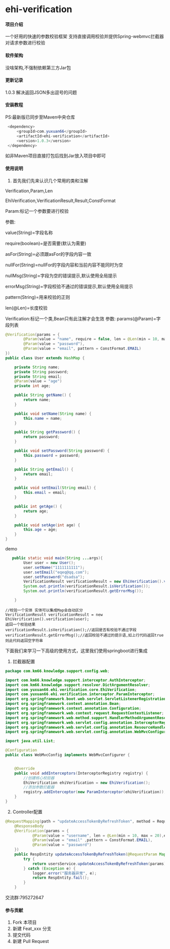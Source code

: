 # ehi-verification

#### 项目介绍
一个好用的快速的参数校验框架
支持直接调用校验并提供Spring-webmvc拦截器对请求参数进行校验

#### 软件架构
没啥架构,不强制依赖第三方Jar包

#### 更新记录
1.0.3 解决返回JSON多出逗号的问题

#### 安装教程
PS:最新版已同步至Maven中央仓库
```java
 <dependency>
     <groupId>com.yuxuan66</groupId>
     <artifactId>ehi-verification</artifactId>
     <version>1.0.3</version>
 </dependency>
```
如非Maven项目直接打包后找到Jar放入项目中即可

#### 使用说明

1. 首先我们先来认识几个常用的类和注解

Verification,Param,Len

EhiVerification,VerificationResult,Result,ConstFormat

Param:标记一个参数要进行校验

参数:

value(String)=字段名称

require(boolean)=是否需要(默认为需要)

asFor(String)=必须跟asFor的字段内容一致

nullFor(String)=nullFor的字段内容和当前内容不能同时为空

nullMsg(String)=字段为空的错误提示,默认使用全局提示

errorMsg(String)=字段校验不通过的错误提示,默认使用全局提示

pattern(String)=用来校验的正则

len(@Len)=长度校验



Verification:标记一个类,Bean只有此注解才会生效
参数:
params(@Param)=字段列表


```java
@Verification(params = {
        @Param(value = "name", require = false, len = @Len(min = 10, max = 20),errorMsg = "用户名必须为10~20位字符"),
        @Param(value = "password"),
        @Param(value = "email", pattern = ConstFormat.EMAIL)
})
public class User extends HashMap {

    private String name;
    private String password;
    private String email;
    @Param(value = "age")
    private int age;

    public String getName() {
        return name;
    }

    public void setName(String name) {
        this.name = name;
    }

    public String getPassword() {
        return password;
    }

    public void setPassword(String password) {
        this.password = password;
    }

    public String getEmail() {
        return email;
    }

    public void setEmail(String email) {
        this.email = email;
    }

    public int getAge() {
        return age;
    }

    public void setAge(int age) {
        this.age = age;
    }
}

```

demo

```java
   public static void main(String ...args){
        User user = new User();
        user.setName("1111111111");
        user.setEmail("eqeq@qq.com");
        user.setPassword("dsadsa");
        VerificationResult verificationResult = new EhiVerification().verification(user);
        System.out.println(verificationResult.isVerification());
        System.out.println(verificationResult.getErrorMsg());

    }
```
```
//校验一个实体 实体可以集成Map会自动区分
VerificationResult verificationResult = new EhiVerification().verification(user);
返回一个校验结果
verificationResult.isVerification();//返回是否有校验不通过字段
verificationResult.getErrorMsg();//返回校验不通过的提示语,如上行代码返回true则此代码返回空字符串 
```
下面我们来学习一下高级的使用方式，这里我们使用springboot进行集成
1. 拦截器配置
```java
package com.km66.knowledge.support.config.web;

import com.km66.knowledge.support.interceptor.AuthInterceptor;
import com.km66.knowledge.support.resolver.DictArgumentResolver;
import com.yuxuan66.ehi.verification.core.EhiVerification;
import com.yuxuan66.ehi.verification.interceptor.ParamInterceptor;
import org.springframework.boot.web.servlet.ServletListenerRegistrationBean;
import org.springframework.context.annotation.Bean;
import org.springframework.context.annotation.Configuration;
import org.springframework.web.context.request.RequestContextListener;
import org.springframework.web.method.support.HandlerMethodArgumentResolver;
import org.springframework.web.servlet.config.annotation.InterceptorRegistry;
import org.springframework.web.servlet.config.annotation.ResourceHandlerRegistry;
import org.springframework.web.servlet.config.annotation.WebMvcConfigurer;

import java.util.List;

@Configuration
public class WebMvcConfig implements WebMvcConfigurer {


	@Override
	public void addInterceptors(InterceptorRegistry registry) {
        //创建核心校验器
        EhiVerification ehiVerification = new EhiVerification();
        //添加参数拦截器
		registry.addInterceptor(new ParamInterceptor(ehiVerification));
	}
}
```
2. Controller配置
```java
@RequestMapping(path = "updateAccessTokenByRefreshToken", method = RequestMethod.POST)
    @ResponseBody
    @Verification(params = {
            @Param(value = "username", len = @Len(min = 10, max = 20),errorMsg = "用户名格式不正确",nullMsg = "用户名必须输入"),
            @Param(value = "email" ,pattern = ConstFormat.EMAIL),
            @Param(value = "password")
    })
    public RespEntity updateAccessTokenByRefreshToken(@RequestParam Map<String, Object> params) {
        try {
            return usersService.updateAccessTokenByRefreshToken(params);
        } catch (Exception e) {
            logger.error("服务器异常", e);
            return RespEntity.fail();
        }
    }
```
交流群:795272647

#### 参与贡献

1. Fork 本项目
2. 新建 Feat_xxx 分支
3. 提交代码
4. 新建 Pull Request


